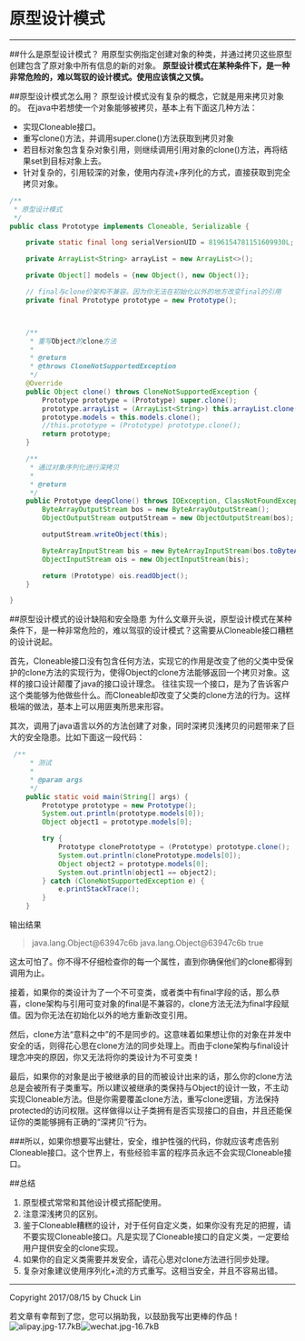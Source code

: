 # 原型设计模式


---

##什么是原型设计模式？
用原型实例指定创建对象的种类，并通过拷贝这些原型创建包含了原对象中所有信息的新的对象。
**原型设计模式在某种条件下，是一种非常危险的，难以驾驭的设计模式。使用应该慎之又慎。**

##原型设计模式怎么用？
原型设计模式没有复杂的概念，它就是用来拷贝对象的。
在java中若想使一个对象能够被拷贝，基本上有下面这几种方法：

- 实现Cloneable接口。
- 重写clone()方法，并调用super.clone()方法获取到拷贝对象
- 若目标对象包含复杂对象引用，则继续调用引用对象的clone()方法，再将结果set到目标对象上去。
- 针对复杂的，引用较深的对象，使用内存流+序列化的方式，直接获取到完全拷贝对象。

```java
/**
 * 原型设计模式
 */
public class Prototype implements Cloneable, Serializable {

    private static final long serialVersionUID = 8196154781151609930L;

    private ArrayList<String> arrayList = new ArrayList<>();

    private Object[] models = {new Object(), new Object()};

    // final与clone价架构不兼容。因为你无法在初始化以外的地方改变final的引用
    private final Prototype prototype = new Prototype();



    /**
     * 重写Object的clone方法
     *
     * @return
     * @throws CloneNotSupportedException
     */
    @Override
    public Object clone() throws CloneNotSupportedException {
        Prototype prototype = (Prototype) super.clone();
        prototype.arrayList = (ArrayList<String>) this.arrayList.clone();
        prototype.models = this.models.clone();
        //this.prototype = (Prototype) prototype.clone();
        return prototype;
    }

    /**
     * 通过对象序列化进行深拷贝
     *
     * @return
     */
    public Prototype deepClone() throws IOException, ClassNotFoundException {
        ByteArrayOutputStream bos = new ByteArrayOutputStream();
        ObjectOutputStream outputStream = new ObjectOutputStream(bos);

        outputStream.writeObject(this);

        ByteArrayInputStream bis = new ByteArrayInputStream(bos.toByteArray());
        ObjectInputStream ois = new ObjectInputStream(bis);

        return (Prototype) ois.readObject();
    }

}


```
##原型设计模式的设计缺陷和安全隐患
为什么文章开头说，原型设计模式在某种条件下，是一种非常危险的，难以驾驭的设计模式？这需要从Cloneable接口糟糕的设计说起。

首先，Cloneable接口没有包含任何方法，实现它的作用是改变了他的父类中受保护的clone方法的实现行为，使得Object的clone方法能够返回一个拷贝对象。这样的接口设计颠覆了java的接口设计理念。
往往实现一个接口，是为了告诉客户这个类能够为他做些什么。而Cloneable却改变了父类的clone方法的行为。这样极端的做法，基本上可以用匪夷所思来形容。

其次，调用了java语言以外的方法创建了对象，同时深拷贝浅拷贝的问题带来了巨大的安全隐患。比如下面这一段代码：
```java
 /**
     * 测试
     *
     * @param args
     */
    public static void main(String[] args) {
        Prototype prototype = new Prototype();
        System.out.println(prototype.models[0]);
        Object object1 = prototype.models[0];

        try {
            Prototype clonePrototype = (Prototype) prototype.clone();
            System.out.println(clonePrototype.models[0]);
            Object object2 = prototype.models[0];
            System.out.println(object1 == object2);
        } catch (CloneNotSupportedException e) {
            e.printStackTrace();
        }
    }

```
输出结果
>java.lang.Object@63947c6b
java.lang.Object@63947c6b
true

这太可怕了。你不得不仔细检查你的每一个属性，直到你确保他们的clone都得到调用为止。

接着，如果你的类设计为了一个不可变类，或者类中有final字段的话，那么恭喜，clone架构与引用可变对象的final是不兼容的，clone方法无法为final字段赋值。因为你无法在初始化以外的地方重新改变引用。

然后，clone方法“意料之中”的不是同步的。这意味着如果想让你的对象在并发中安全的话，则得花心思在clone方法的同步处理上。而由于clone架构与final设计理念冲突的原因，你又无法将你的类设计为不可变类！

最后，如果你的对象是出于被继承的目的而被设计出来的话，那么你的clone方法总是会被所有子类重写。所以建议被继承的类保持与Object的设计一致，不主动实现Cloneable方法。但是你需要覆盖clone方法，重写clone逻辑，方法保持protected的访问权限。这样做得以让子类拥有是否实现接口的自由，并且还能保证你的类能够拥有正确的“深拷贝”行为。

###所以，如果你想要写出健壮，安全，维护性强的代码，你就应该考虑告别Cloneable接口。这个世界上，有些经验丰富的程序员永远不会实现Cloneable接口。
 

##总结
1. 原型模式常常和其他设计模式搭配使用。
2. 注意深浅拷贝的区别。
3. 鉴于Cloneable糟糕的设计，对于任何自定义类，如果你没有充足的把握，请不要实现Cloneable接口。凡是实现了Cloneable接口的自定义类，一定要给用户提供安全的clone实现。
4. 如果你的自定义类需要并发安全，请花心思对clone方法进行同步处理。
4. 复杂对象建议使用序列化+流的方式重写。这相当安全，并且不容易出错。


---
Copyright 2017/08/15 by Chuck Lin

若文章有幸帮到了您，您可以捐助我，以鼓励我写出更棒的作品！
![alipay.jpg-17.7kB][99]![wechat.jpg-16.7kB][98]


[99]: http://static.zybuluo.com/mikumikulch/6g65s5tsspdmsk87a8ariszo/alipay.jpg
[98]: http://static.zybuluo.com/mikumikulch/rk5hldgo4wi9fv23xu3vm8pf/wechat.jpg



